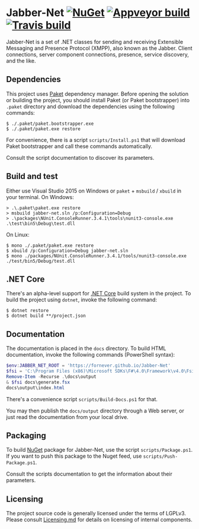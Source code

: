 Jabber-Net [![NuGet][nuget-badge]][nuget] [![Appveyor build][appveyor-badge]][appveyor] [![Travis build][travis-badge]][travis]
==========

Jabber-Net is a set of .NET classes for sending and receiving Extensible
Messaging and Presence Protocol (XMPP), also known as the Jabber. Client
connections, server component connections, presence, service discovery, and the
like.

Dependencies
------------

This project uses [Paket][paket] dependency manager. Before opening the solution
or building the project, you should install Paket (or Paket bootstrapper) into
`.paket` directory and download the dependencies using the following commands:

```console
$ ./.paket/paket.bootstrapper.exe
$ ./.paket/paket.exe restore
```

For convenience, there is a script `scripts/Install.ps1` that will download
Paket bootstrapper and call these commands automatically.

Consult the script documentation to discover its parameters.

Build and test
--------------

Either use Visual Studio 2015 on Windows or `paket` + `msbuild` / `xbuild` in
your terminal. On Windows:

```console
> .\.paket\paket.exe restore
> msbuild jabber-net.sln /p:Configuration=Debug
> .\packages\NUnit.ConsoleRunner.3.4.1\tools\nunit3-console.exe .\test\bin5\Debug\test.dll
```

On Linux:

```console
$ mono ./.paket/paket.exe restore
$ xbuild /p:Configuration=Debug jabber-net.sln
$ mono ./packages/NUnit.ConsoleRunner.3.4.1/tools/nunit3-console.exe ./test/bin5/Debug/test.dll
```

.NET Core
---------

There's an alpha-level support for [.NET Core][dotnet-core] build system in the
project. To build the project using `dotnet`, invoke the following command:

```console
$ dotnet restore
$ dotnet build **/project.json
```

Documentation
-------------

The documentation is placed in the `docs` directory. To build HTML
documentation, invoke the following commands (PowerShell syntax):

```powershell
$env:JABBER_NET_ROOT = 'https://fornever.github.io/Jabber-Net'
$fsi = 'C:\Program Files (x86)\Microsoft SDKs\F#\4.0\Framework\v4.0\Fsi.exe'
Remove-Item -Recurse .\docs\output
& $fsi docs\generate.fsx
docs\output\index.html
```

There's a convenience script `scripts/Build-Docs.ps1` for that.

You may then publish the `docs/output` directory through a Web server, or just
read the documentation from your local drive.

Packaging
---------

To build [NuGet][nuget] package for Jabber-Net, use the script
`scripts/Package.ps1`. If you want to push this package to the Nuget feed, use
`scripts/Push-Package.ps1`.

Consult the scripts documentation to get the information about their parameters.

Licensing
---------

The project source code is generally licensed under the terms of LGPLv3. Please
consult [Licensing.md][] for details on licensing of internal components.

[Licensing.md]: ./Licensing.md

[appveyor]: https://ci.appveyor.com/project/ForNeVeR/jabber-net/branch/develop
[dotnet-core]: https://docs.microsoft.com/dotnet/
[nuget]: https://www.nuget.org/packages/jabber-net/
[paket]: https://fsprojects.github.io/Paket/index.html
[travis]: https://travis-ci.org/ForNeVeR/jabber-net

[appveyor-badge]: https://ci.appveyor.com/api/projects/status/9q5rgknk80oh5g3a/branch/develop?svg=true
[nuget-badge]: https://img.shields.io/nuget/v/jabber-net.svg?maxAge=2592000
[travis-badge]: https://travis-ci.org/ForNeVeR/Jabber-Net.svg?branch=develop
